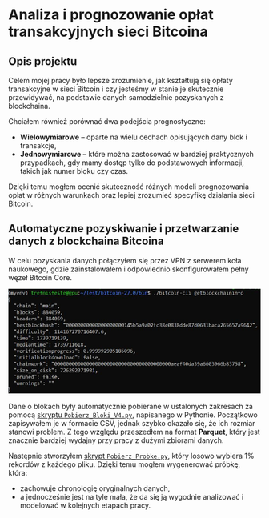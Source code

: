 # Analiza i prognozowanie opłat transakcyjnych sieci Bitcoina

## Opis projektu

Celem mojej pracy było lepsze zrozumienie, jak kształtują się opłaty transakcyjne w sieci Bitcoin i czy jesteśmy w stanie je skutecznie przewidywać, na podstawie danych samodzielnie pozyskanych z blockchaina. 

Chciałem również porównać dwa podejścia prognostyczne:

- **Wielowymiarowe** – oparte na wielu cechach opisujących dany blok i transakcje,
- **Jednowymiarowe** – które można zastosować w bardziej praktycznych przypadkach, gdy mamy dostęp tylko do podstawowych informacji, takich jak numer bloku czy czas.

Dzięki temu mogłem ocenić skuteczność różnych modeli prognozowania opłat w różnych warunkach oraz lepiej zrozumieć specyfikę działania sieci Bitcoin.

## Automatyczne pozyskiwanie i przetwarzanie danych z blockchaina Bitcoina

W celu pozyskania danych połączyłem się przez VPN z serwerem koła naukowego, gdzie zainstalowałem i odpowiednio skonfigurowałem pełny węzeł Bitcoin Core.

<p align="center">
  <img src="screenshots/screeny/blockchain-info.JPG" alt="BlockchainInfo" />
</p>

Dane o blokach były automatycznie pobierane w ustalonych zakresach za pomocą [skryptu `Pobierz_Bloki_V4.py`](data_download/Pobierz_Bloki_V4.py), napisanego w Pythonie. Początkowo zapisywałem je w formacie CSV, jednak szybko okazało się, że ich rozmiar stanowi problem. Z tego względu przeszedłem na format **Parquet**, który jest znacznie bardziej wydajny przy pracy z dużymi zbiorami danych.

Następnie stworzyłem [skrypt `Pobierz_Probke.py`](data_download/Pobierz_Probke.py), który losowo wybiera 1% rekordów z każdego pliku. Dzięki temu mogłem wygenerować próbkę, która:

- zachowuje chronologię oryginalnych danych,
- a jednocześnie jest na tyle mała, że da się ją wygodnie analizować i modelować w kolejnych etapach pracy.


